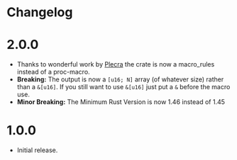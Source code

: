 # Changelog

# 2.0.0

* Thanks to wonderful work by [Plecra](https://github.com/Plecra) the crate is now a macro_rules instead of a proc-macro.
* **Breaking:** The output is now a `[u16; N]` array (of whatever size) rather than a `&[u16]`.
  If you still want to use `&[u16]` just put a `&` before the macro use.
* **Minor Breaking:** The Minimum Rust Version is now 1.46 instead of 1.45

# 1.0.0

* Initial release.
